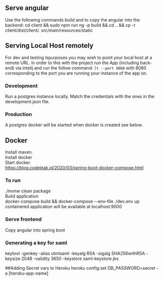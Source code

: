 

## Serve angular
Use the following commands build and to copy the angular into the backend:
cd client &&
sudo npm run ng -p build && cd .. &&
cp -r client/dist/client/. src/main/resources/static

## Serving Local Host remotely 
For dev and testing lspurposes you may wish to point your local host at a remote URL. 
In order to this with the project run the App (including back-end) via intelij and run the follow command: 
`lt --port 8080` with 8080 corresponding to the port you are running your instance of the  app on. 

### Development
Run a postgres instance locally. Match the credentials with the ones in the development.json file. 

### Production 
A postgres docker will be started when docker is created see below. 

## Docker 
Install maven. \
Install docker\
Start docker. \
https://blog.codeleak.pl/2020/03/spring-boot-docker-compose.html

### To run 
./mvnw clean package \
Build application \
docker-compose build && docker-compose --env-file ./dev.env up \
containered application will be available at localhost:9000


### Serve frontend 
Copy angular into spring boot


### Generating a key for saml
keytool -genkey -alias utmlsaml -keyalg RSA -sigalg SHA256withRSA -keysize 2048 -validity 3650 -keystore saml-keystore.jks


##Adding Secret vars to Heroku 
heroku config:set DB_PASSWORD=secret -a [heroku-app-name]
